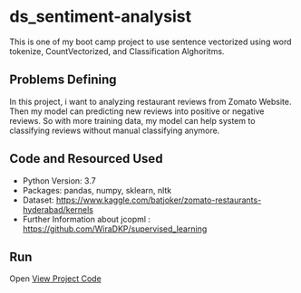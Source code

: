 # ds_sentiment-analysist
This is one of my boot camp project to use sentence vectorized using word tokenize, CountVectorized, and Classification Alghoritms.

## Problems Defining
In this project, i want to analyzing restaurant reviews from Zomato Website. Then my model can predicting new reviews into positive or negative reviews. So with more training data, my model can help system to classifying reviews without manual classifying anymore.

## Code and Resourced Used
 - Python Version: 3.7
 - Packages: pandas, numpy, sklearn, nltk
 - Dataset: https://www.kaggle.com/batjoker/zomato-restaurants-hyderabad/kernels
 - Further Information about jcopml : https://github.com/WiraDKP/supervised_learning
 
  ## Run
 
 Open [View Project Code](https://github.com/ferdiansatria95/ds_sentiment-analysist/blob/master/Sentiment%20Analysis_Zomato.ipynb)
